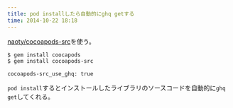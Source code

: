 ```yaml
---
title: pod installしたら自動的にghq getする
time: 2014-10-22 18:18
---
```


[naoty/cocoapods-src](https://github.com/naoty/cocoapods-src)を使う。

```bash
$ gem install coocapods
$ gem install cocoapods-src
```

```yaml:~/.cocoapods/.podrc
cocoapods-src_use_ghq: true
```

`pod install`するとインストールしたライブラリのソースコードを自動的に`ghq get`してくれる。
